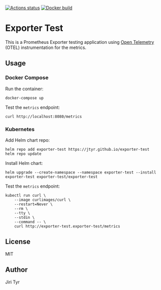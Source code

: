 [![Actions status](https://github.com/jtyr/exporter-test/actions/workflows/on-push-master-publish-chart.yml/badge.svg)](https://github.com/jtyr/exporter-test/actions/workflows/on-push-master-publish-chart.yml)
[![Docker build](https://img.shields.io/docker/cloud/build/jtyr/exporter-test?label=Docker%20build&logo=docker)](https://hub.docker.com/repository/docker/jtyr/exporter-test)


Exporter Test
=============

This is a Prometheus Exporter testing application using [Open
Telemetry](https://opentelemetry.io/) (OTEL) instrumentation for the metrics.


Usage
-----


### Docker Compose

Run the container:

```shell
docker-compose up
```

Test the `metrics` endpoint:

```shell
curl http://localhost:8080/metrics
```


### Kubernetes

Add Helm chart repo:

```shell
helm repo add exporter-test https://jtyr.github.io/exporter-test
helm repo update
```

Install Helm chart:

```shell
helm upgrade --create-namespace --namespace exporter-test --install exporter-test exporter-test/exporter-test
```

Test the `metrics` endpoint:

```shell
kubectl run curl \
    --image curlimages/curl \
    --restart=Never \
    --rm \
    --tty \
    --stdin \
    --command -- \
    curl http://exporter-test.exporter-test/metrics
```


License
-------

MIT


Author
------

Jiri Tyr
